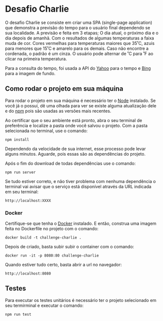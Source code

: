 # Desafio Charlie

O desafio Charlie se consiste em criar uma SPA (single-page application) que demonstra a previsão do tempo para o usuário final dependendo se sua localidade. A previsão e feita em 3 etapas; O dia atual, o próximo dia e o dia depois de amanhã. Com o resultados de algumas temperaturas a faixa muda de cor. Cores vermelhas para temperaturas maiores que 35˚C, azuis para menores que 15˚C e amarelo para os demais. Caso não encontre a cordenada, o padrão é um cinza. O usuário pode alternar de ˚C para ˚F ao clicar na primeira temperatura.

Para a consulta do tempo, foi usada a API do [Yahoo](https://developer.yahoo.com/weather/) para o tempo e [Bing](https://www.bing.com/HPImageArchive.aspx?format=js&idx=0&n=1&mkt=pt-BR) para a imagem de fundo.

## Como rodar o projeto em sua máquina

Para rodar o projeto em sua máquina é necessário ter o [Node](https://nodejs.org) instalado.
Se você já o possui, dê uma olhada para ver se existe alguma atualização dele e do [npm](https://www.npmjs.com/) pois são usadas as versões mais recentes.

Ao certificar que o seu ambiente está pronto, abra o seu terminal de preferência e localize a pasta onde você salvou o projeto. Com a pasta selecionada no terminal, use o comando:
```
npm install
```
Dependendo da velocidade de sua internet, esse processo pode levar alguns minutos. Aguarde, pois essas são as dependências do projeto.

Após o fim do download de todas dependências use o comando:
```
npm run server
```
Se tudo estiver correto, e não tiver problema com nenhuma dependência o terminal vai avisar que o serviço está disponível através da URL indicada em seu terminal:
```
http://localhost:XXXX
```
### Docker

Certifique-se que tenha o [Docker](https://www.docker.com/) instalado. E então, construa uma imagem feita no Dockerfile no projeto com o comando:
```
docker build -t challenge-charlie .
```

Depois de criado, basta subir subir o container com o comando:
```
docker run -it -p 8080:80 challenge-charlie
```

Quando estiver tudo certo, basta abrir a url no navegador:
```
http://localhost:8080
```

## Testes
Para executar os testes unitários é necessário ter o projeto selecionado em seu termirminal e executar o comando:
```
npm run test
```